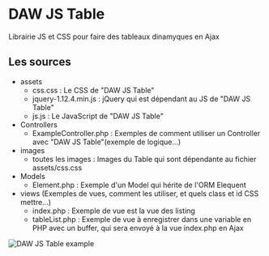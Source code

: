 # DAW JS Table

Librairie JS et CSS pour faire des tableaux dinamyques en Ajax





## Les sources
* assets
    * css.css : Le CSS de "DAW JS Table"
    * jquery-1.12.4.min.js : jQuery qui est dépendant au JS de "DAW JS Table"
    * js.js : Le JavaScript de "DAW JS Table"
* Controllers
    * ExampleController.php : Exemples de comment utiliser un Controller avec "DAW JS Table"(exemple de logique...)
* images
    * toutes les images : Images du Table qui sont dépendante au fichier assets/css.css
* Models
    * Element.php : Exemple d'un Model qui hérite de l'ORM Elequent
* views (Exemples de vues, comment les utiliser, et quels class et id CSS mettre...)
    * index.php : Exemple de vue est la vue des listing
    * tableList.php : Exemple de vue à enregistrer dans une variable en PHP avec un buffer, qui sera envoyé à la vue index.php en Ajax 





![DAW JS Table example](https://www.devandweb.fr/medias/upload/package/daw-js-table-example.png "DAW JS Table example")